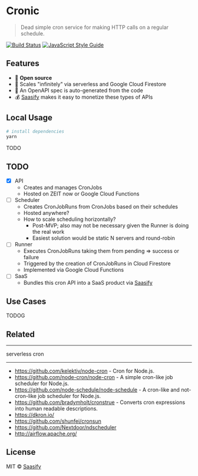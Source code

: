 # Cronic

> Dead simple cron service for making HTTP calls on a regular schedule.

[![Build Status](https://travis-ci.com/saasify-sh/cronic.svg?branch=master)](https://travis-ci.com/saasify-sh/cronic) [![JavaScript Style Guide](https://img.shields.io/badge/code_style-standard-brightgreen.svg)](https://standardjs.com)

## Features

- 💯 **Open source**
- 💪 Scales "infinitely" via serverless and Google Cloud Firestore
- 🤖 An OpenAPI spec is auto-generated from the code
- 💰 [Saasify](https://saasify.sh) makes it easy to monetize these types of APIs

## Local Usage

```bash
# install dependencies
yarn
```

TODO

## TODO

- [x] API
  - Creates and manages CronJobs
  - Hosted on ZEIT now or Google Cloud Functions
- [ ] Scheduler
  - Creates CronJobRuns from CronJobs based on their schedules
  - Hosted anywhere?
  - How to scale scheduling horizontally?
    - Post-MVP; also may not be necessary given the Runner is doing the real work
    - Easiest solution would be static N servers and round-robin
- [ ] Runner
  - Executes CronJobRuns taking them from pending => success or failure
  - Triggered by the creation of CronJobRuns in Cloud Firestore
  - Implemented via Google Cloud Functions
- [ ] SaaS
  - Bundles this cron API into a SaaS product via [Saasify](https://saasify.sh)

## Use Cases

TODOG

## Related

---

serverless cron

---

- https://github.com/kelektiv/node-cron - Cron for Node.js.
- https://github.com/node-cron/node-cron - A simple cron-like job scheduler for Node.js.
- https://github.com/node-schedule/node-schedule - A cron-like and not-cron-like job scheduler for Node.js.
- https://github.com/bradymholt/cronstrue - Converts cron expressions into human readable descriptions.
- https://dkron.io/
- https://github.com/shunfei/cronsun
- https://github.com/Nextdoor/ndscheduler
- http://airflow.apache.org/

## License

MIT © [Saasify](https://saasify.sh)
